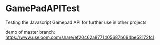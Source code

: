 # GamePadAPITest
Testing the Javascript Gamepad API for further use in other projects

demo of master branch:
https://www.useloom.com/share/ef20462a8771405687b694be52172fc1
